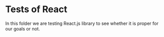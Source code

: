 # Tests of React

In this folder we are testing React.js library to see whether it is proper for our goals or not.
